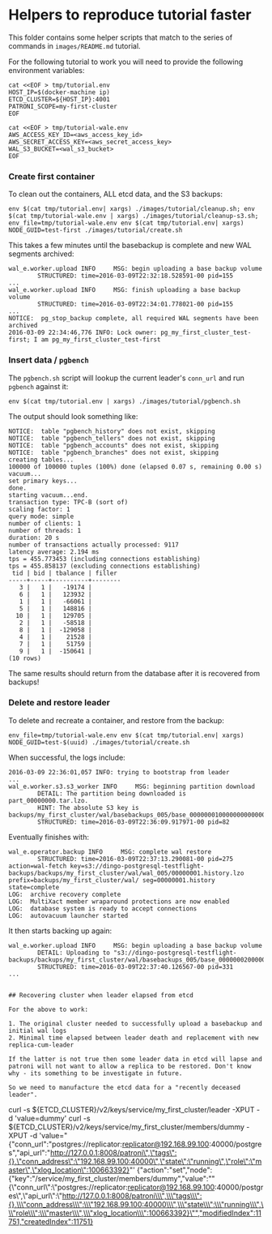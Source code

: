 # Helpers to reproduce tutorial faster

This folder contains some helper scripts that match to the series of commands in `images/README.md` tutorial.

For the following tutorial to work you will need to provide the following environment variables:
```
cat <<EOF > tmp/tutorial.env
HOST_IP=$(docker-machine ip)
ETCD_CLUSTER=${HOST_IP}:4001
PATRONI_SCOPE=my-first-cluster
EOF

cat <<EOF > tmp/tutorial-wale.env
AWS_ACCESS_KEY_ID=<aws_access_key_id>
AWS_SECRET_ACCESS_KEY=<aws_secret_access_key>
WAL_S3_BUCKET=<wal_s3_bucket>
EOF
```

### Create first container

To clean out the containers, ALL etcd data, and the S3 backups:

```
env $(cat tmp/tutorial.env| xargs) ./images/tutorial/cleanup.sh; env $(cat tmp/tutorial-wale.env | xargs) ./images/tutorial/cleanup-s3.sh; env_file=tmp/tutorial-wale.env env $(cat tmp/tutorial.env| xargs) NODE_GUID=test-first ./images/tutorial/create.sh
```

This takes a few minutes until the basebackup is complete and new WAL segments archived:

```
wal_e.worker.upload INFO     MSG: begin uploading a base backup volume
        STRUCTURED: time=2016-03-09T22:32:18.528591-00 pid=155
...
wal_e.worker.upload INFO     MSG: finish uploading a base backup volume
        STRUCTURED: time=2016-03-09T22:34:01.778021-00 pid=155
...
NOTICE:  pg_stop_backup complete, all required WAL segments have been archived
2016-03-09 22:34:46,776 INFO: Lock owner: pg_my_first_cluster_test-first; I am pg_my_first_cluster_test-first
```

### Insert data / `pgbench`

The `pgbench.sh` script will lookup the current leader's `conn_url` and run `pgbench` against it:

```
env $(cat tmp/tutorial.env | xargs) ./images/tutorial/pgbench.sh
```

The output should look something like:

```
NOTICE:  table "pgbench_history" does not exist, skipping
NOTICE:  table "pgbench_tellers" does not exist, skipping
NOTICE:  table "pgbench_accounts" does not exist, skipping
NOTICE:  table "pgbench_branches" does not exist, skipping
creating tables...
100000 of 100000 tuples (100%) done (elapsed 0.07 s, remaining 0.00 s)
vacuum...
set primary keys...
done.
starting vacuum...end.
transaction type: TPC-B (sort of)
scaling factor: 1
query mode: simple
number of clients: 1
number of threads: 1
duration: 20 s
number of transactions actually processed: 9117
latency average: 2.194 ms
tps = 455.773453 (including connections establishing)
tps = 455.858137 (excluding connections establishing)
 tid | bid | tbalance | filler
-----+-----+----------+--------
   3 |   1 |   -19174 |
   6 |   1 |   123932 |
   1 |   1 |   -66061 |
   5 |   1 |   148816 |
  10 |   1 |   129705 |
   2 |   1 |   -58518 |
   8 |   1 |  -129058 |
   4 |   1 |    21528 |
   7 |   1 |    51759 |
   9 |   1 |  -150641 |
(10 rows)
```

The same results should return from the database after it is recovered from backups!

### Delete and restore leader

To delete and recreate a container, and restore from the backup:

```
env_file=tmp/tutorial-wale.env env $(cat tmp/tutorial.env| xargs) NODE_GUID=test-$(uuid) ./images/tutorial/create.sh
```

When successful, the logs include:

```
2016-03-09 22:36:01,057 INFO: trying to bootstrap from leader
...
wal_e.worker.s3.s3_worker INFO     MSG: beginning partition download
        DETAIL: The partition being downloaded is part_00000000.tar.lzo.
        HINT: The absolute S3 key is backups/my_first_cluster/wal/basebackups_005/base_000000010000000000000002_00000040/tar_partitions/part_00000000.tar.lzo.
        STRUCTURED: time=2016-03-09T22:36:09.917971-00 pid=82
```

Eventually finishes with:

```
wal_e.operator.backup INFO     MSG: complete wal restore
        STRUCTURED: time=2016-03-09T22:37:13.290081-00 pid=275 action=wal-fetch key=s3://dingo-postgresql-testflight-backups/backups/my_first_cluster/wal/wal_005/00000001.history.lzo prefix=backups/my_first_cluster/wal/ seg=00000001.history state=complete
LOG:  archive recovery complete
LOG:  MultiXact member wraparound protections are now enabled
LOG:  database system is ready to accept connections
LOG:  autovacuum launcher started
```

It then starts backing up again:

```
wal_e.worker.upload INFO     MSG: begin uploading a base backup volume
        DETAIL: Uploading to "s3://dingo-postgresql-testflight-backups/backups/my_first_cluster/wal/basebackups_005/base_000000020000000000000004_00000040/tar_partitions/part_00000000.tar.lzo".
        STRUCTURED: time=2016-03-09T22:37:40.126567-00 pid=331
...


## Recovering cluster when leader elapsed from etcd

For the above to work:

1. The original cluster needed to successfully upload a basebackup and initial wal logs
2. Minimal time elapsed between leader death and replacement with new replica-cum-leader

If the latter is not true then some leader data in etcd will lapse and patroni will not want to allow a replica to be restored. Don't know why - its something to be investigate in future.

So we need to manufacture the etcd data for a "recently deceased leader".

```
curl -s ${ETCD_CLUSTER}/v2/keys/service/my_first_cluster/leader -XPUT -d 'value=dummy'
curl -s ${ETCD_CLUSTER}/v2/keys/service/my_first_cluster/members/dummy -XPUT -d 'value="{\"conn_url\":\"postgres://replicator:replicator@192.168.99.100:40000/postgres\",\"api_url\":\"http://127.0.0.1:8008/patroni\",\"tags\":{},\"conn_address\":\"192.168.99.100:40000\",\"state\":\"running\",\"role\":\"master\",\"xlog_location\":100663392}"'
{"action":"set","node":{"key":"/service/my_first_cluster/members/dummy","value":"\"{\\\"conn_url\\\":\\\"postgres://replicator:replicator@192.168.99.100:40000/postgres\\\",\\\"api_url\\\":\\\"http://127.0.0.1:8008/patroni\\\",\\\"tags\\\":{},\\\"conn_address\\\":\\\"192.168.99.100:40000\\\",\\\"state\\\":\\\"running\\\",\\\"role\\\":\\\"master\\\",\\\"xlog_location\\\":100663392}\"","modifiedIndex":11751,"createdIndex":11751}
```
